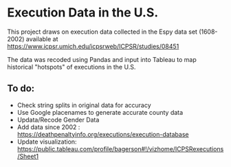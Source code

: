 # Execution Data in the U.S.

This project draws on execution data collected in the Espy data set (1608-2002) available at https://www.icpsr.umich.edu/icpsrweb/ICPSR/studies/08451

The data was recoded using Pandas and input into Tableau to map historical "hotspots" of executions in the U.S.

## To do:
- Check string splits in original data for accuracy
- Use Google placenames to generate accurate county data
- Updata/Recode Gender Data
- Add data since 2002 : https://deathpenaltyinfo.org/executions/execution-database
- Update visualization: https://public.tableau.com/profile/bagerson#!/vizhome/ICPSRexecutions/Sheet1
